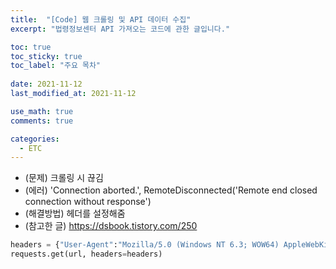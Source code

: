```yaml
---
title:  "[Code] 웹 크롤링 및 API 데이터 수집"
excerpt: "법령정보센터 API 가져오는 코드에 관한 글입니다."

toc: true
toc_sticky: true
toc_label: "주요 목차"
 
date: 2021-11-12
last_modified_at: 2021-11-12

use_math: true
comments: true

categories:
  - ETC
---
```




- (문제) 크롤링 시 끊김
- (에러) 'Connection aborted.', RemoteDisconnected('Remote end closed connection without response')
- (해결방법) 헤더를 설정해줌
- (참고한 글) https://dsbook.tistory.com/250

```python
headers = {"User-Agent":"Mozilla/5.0 (Windows NT 6.3; WOW64) AppleWebKit/537.36 (KHTML, like Gecko) Chrome/44.0.2403.157 Safari/537.36"}
requests.get(url, headers=headers)
```





